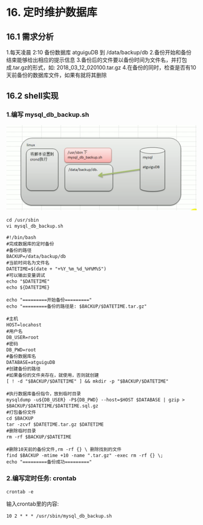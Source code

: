 # 16. 定时维护数据库

## 16.1 需求分析
1.每天凌晨 2:10 备份数据库 atguiguDB 到 /data/backup/db
2.备份开始和备份结束能够给出相应的提示信息
3.备份后的文件要以备份时间为文件名，并打包成.tar.gz的形式，如: 2018_03_12_020100.tar.gz
4.在备份的同时，检查是否有10天前备份的数据库文件，如果有就将其删除


## 16.2 shell实现

### 1.编写 mysql_db_backup.sh

![思路](./assets/思路.png)

```shell script
cd /usr/sbin
vi mysql_db_backup.sh
```

```shell script
#!/bin/bash
#完成数据库的定时备份
#备份的路径
BACKUP=/data/backup/db
#当前时间名为文件名
DATETIME=$(date + "+%Y_%m_%d_%H%M%S")
#可以输出变量调试
echo "$DATETIME"
echo ${DATETIME}

echo "=========开始备份========="
echo "=========备份的路径是: $BACKUP/$DATETIME.tar.gz"

#主机
HOST=locahost
#用户名
DB_USER=root
#密码
DB_PWD=root
#备份数据库名
DATABASE=atguiguDB
#创建备份的路径
#如果备份的文件夹存在，就使用，否则就创建
[ ! -d "$BACKUP/$DATETIME" ] && mkdir -p "$BACKUP/$DATETIME" 

#执行数据库备份指令，放到临时目录
mysqldump -u${DB_USER} -P${DB_PWD} --host=$HOST $DATABASE | gzip > $BACKUP/$DATETIME/$DATETIME.sql.gz
#打包备份文件
cd $BACKUP
tar -zcvf $DATETIME.tar.gz $DATETIME
#删除临时目录
rm -rf $BACKUP/$DATETIME

#删除10天前的备份文件,rm -rf {} \ 删除找到的文件
find $BACKUP -mtime +10 -name ".tar.gz" -exec rm -rf {} \;
echo "=========备份成功========="
```

### 2.编写定时任务: crontab

```shell script
crontab -e
```

输入crontab里的内容:

```shell script
10 2 * * * /usr/sbin/mysql_db_backup.sh
```
